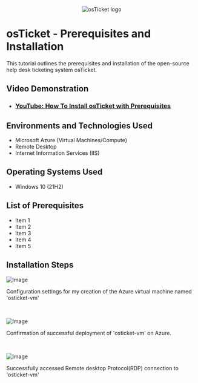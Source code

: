 <p align="center">
<img src="https://i.imgur.com/Clzj7Xs.png" alt="osTicket logo"/>
</p>

<h1>osTicket - Prerequisites and Installation</h1>
This tutorial outlines the prerequisites and installation of the open-source help desk ticketing system osTicket.<br />


<h2>Video Demonstration</h2>

- ### [YouTube: How To Install osTicket with Prerequisites](https://www.youtube.com)

<h2>Environments and Technologies Used</h2>

- Microsoft Azure (Virtual Machines/Compute)
- Remote Desktop
- Internet Information Services (IIS)

<h2>Operating Systems Used </h2>

- Windows 10</b> (21H2)

<h2>List of Prerequisites</h2>

- Item 1
- Item 2
- Item 3
- Item 4
- Item 5

<h2>Installation Steps</h2>

![Image](https://github.com/user-attachments/assets/5ab48f77-1e3e-4467-be55-6dd5c0f6771f)</p>

Configuration settings for my creation of the Azure virtual machine named 'osticket-vm'
</p>
<br />

![Image](https://github.com/user-attachments/assets/91658bd3-79f7-47b8-bb10-a6d769c98575)

<p>
Confirmation of successful deployment of 'osticket-vm' on Azure.
</p>
<br />

![Image](https://github.com/user-attachments/assets/3d78ac51-994d-4e83-88ed-7218805fa7ca)
<p>
Successfully accessed Remote desktop Protocol(RDP) connection to 'osticket-vm'
</p>


<br />
